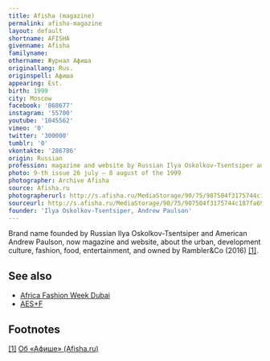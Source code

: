 ```yaml
---
title: Afisha (magazine)
permalink: afisha-magazine
layout: default
shortname: AFISHA
givenname: Afisha
familyname:
othername: Журнал Афиша
originallang: Rus.
originspell: Афиша
appearing: Est.
birth: 1999
city: Moscow
facebook: '868677'
instagram: '55700'
youtube: '1045562'
vimeo: '0'
twitter: '300000'
tumblr: '0'
vkontakte: '286786'
origin: Russian
profession: magazine and website by Russian Ilya Oskolkov-Tsentsiper and American Andrew Paulson
photo: 9-th issue 26 july — 8 august of the 1999
photographer: Archive Afisha
source: Afisha.ru
photographerurl: http://s.afisha.ru/MediaStorage/90/75/907504f3175744c187fa690b646a.jpg
sourceurl: http://s.afisha.ru/MediaStorage/90/75/907504f3175744c187fa690b646a.jpg
founder: 'Ilya Oskolkov-Tsentsiper, Andrew Paulson'
---
```

Brand name founded by Russian Ilya Oskolkov-Tsentsiper and American Andrew Paulson, now magazine and website, about the urban, development culture, fashion, food, entertainment, and owned by Rambler&Co (2016) <span id="a1">[\[1\]](#f1)</span>.

## See also

+ [Africa Fashion Week Dubai](africa-fashion-week-dubai)
+ [AES+F](aes+f)

## Footnotes

[[1]](#a1) <span id="f1"></span> [Об «Афише» (Afisha.ru)](https://www.afisha.ru/about/)
